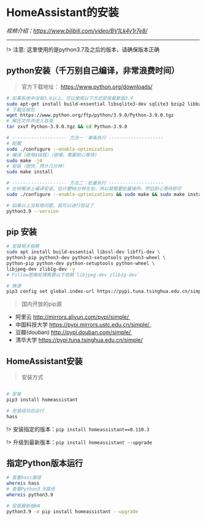 # HomeAssistant的安装

*视频介绍：https://www.bilibili.com/video/BV1Lk4y1r7e8/*

---
!> 注意: 这里使用的是python3.7及之后的版本，请确保版本正确
## python安装（千万别自己编译，非常浪费时间）
> 官方下载地址： https://www.python.org/downloads/
```bash
# 如果系统中没有3.8以上，可以使用以下方式安装最新版3.9
sudo apt-get install build-essential libsqlite3-dev sqlite3 bzip2 libbz2-dev -y
# 下载压缩包
wget https://www.python.org/ftp/python/3.9.0/Python-3.9.0.tgz
# 解压文件并进入目录
tar zxvf Python-3.9.0.tgz && cd Python-3.9.0

# -------------------- 方法一：单条执行 --------------------
# 配置
sudo ./configure --enable-optimizations
# 编译（使用4线程）（很慢，需要耐心等待）
sudo make -j4
# 安装（很快，预计几分钟）
sudo make install

# -------------------- 方法二：批量执行 --------------------
# 在树莓派上编译安装，估计要90分钟左右，所以就需要批量操作，然后耐心等待即可
sudo ./configure --enable-optimizations && sudo make && sudo make install

# 如果以上没有啥问题，就可以进行验证了
python3.9 --version
```
## pip 安装

```bash
# 安装相关依赖
sudo apt install build-essential libssl-dev libffi-dev \
python3-pip python3-dev python3-setuptools python3-wheel \
python-pip python-dev python-setuptools python-wheel \
libjpeg-dev zlib1g-dev -y
# Pillow图像处理需要以下依赖`libjpeg-dev zlib1g-dev`

# 换源
pip3 config set global.index-url https://pypi.tuna.tsinghua.edu.cn/simple
```

> 国内开放的pip源
* 阿里云 http://mirrors.aliyun.com/pypi/simple/ 
* 中国科技大学 https://pypi.mirrors.ustc.edu.cn/simple/ 
* 豆瓣(douban) http://pypi.douban.com/simple/ 
* 清华大学 https://pypi.tuna.tsinghua.edu.cn/simple/

## HomeAssistant安装

> 安装方式

```bash

# 安装
pip3 install homeassistant

# 安装成功后运行
hass
```
!> 安装指定的版本：`pip install homeassistant==0.110.3`

!> 升级到最新版本：`pip install homeassistant --upgrade`

## 指定Python版本运行

```bash
# 查看hass路径
whereis hass
# 查看Python3.9路径
whereis python3.9

# 安装最新版HA
python3.9 -m pip install homeassistant --upgrade

```
